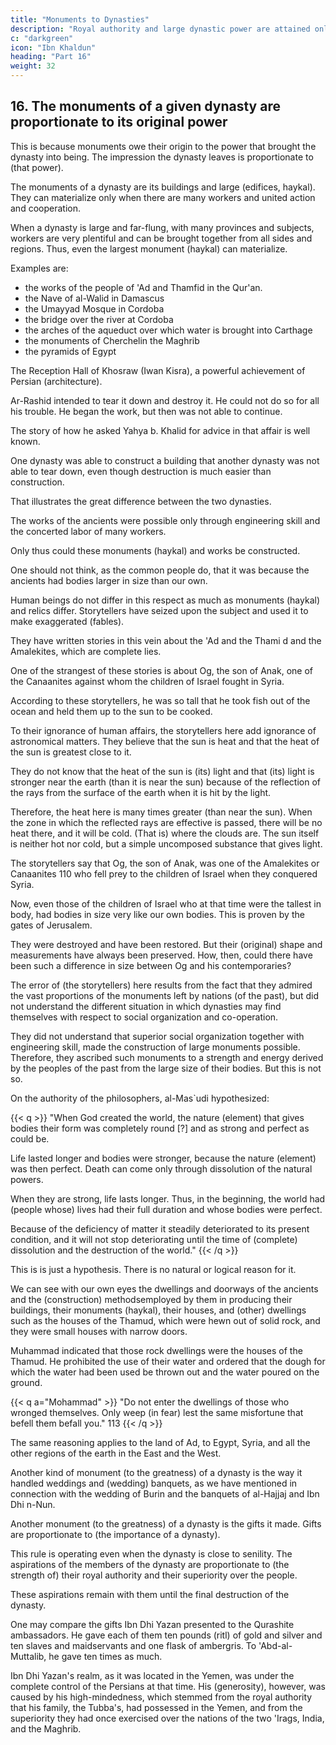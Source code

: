 ```yaml
---
title: "Monuments to Dynasties"
description: "Royal authority and large dynastic power are attained only through a group and group feeling"
c: "darkgreen"
icon: "Ibn Khaldun"
heading: "Part 16"
weight: 32
---
```




## 16. The monuments of a given dynasty are proportionate to its original power

This is because monuments owe their origin to the power that brought the dynasty into being. The impression the dynasty leaves is proportionate to (that power).

The monuments of a dynasty are its buildings and large (edifices, haykal). <!-- They are proportionate to the original power of the dynasty.  --> They can materialize only when there are many workers and united action and cooperation. 

When a dynasty is large and far-flung, with many provinces and subjects, workers are very plentiful and can be brought together from all sides and regions. Thus, even the largest monument (haykal) can materialize.

Examples are:
- the works of the people of 'Ad and Thamfid in the Qur'an. 
- the Nave of al-Walid in Damascus
- the Umayyad Mosque in Cordoba
- the bridge over the river at Cordoba
- the arches of the aqueduct over which water is brought into Carthage
- the monuments of Cherchelin the Maghrib
- the pyramids of Egypt

<!-- , and many other such monuments that may still be seen.  -->


The Reception Hall of Khosraw (Iwan Kisra), a powerful achievement of Persian (architecture). 

Ar-Rashid intended to tear it down and destroy it. He could not do so for all his trouble. He began the work, but then was not able to continue. 

The story of how he asked Yahya b. Khalid for advice in that affair is well known. 

One dynasty was able to construct a building that another dynasty was not able to tear down, even though destruction is much easier than construction.

That illustrates the great difference between the two dynasties.

<!-- II a. The Reception Hall of Khosraw in 1869II b. The Reception Hall of Khosraw at the beginning of this century
III a. The Roman Bridge in Cordoba
III b. The Roman Aqueduct south of Carthage -->



<!-- They illustrate differences in strength and weakness that have existed among the various dynasties. -->

The works of the ancients were possible only through engineering skill and the concerted labor of many workers. 

Only thus could these monuments (haykal) and works be constructed. 

One should not think, as the common people do, that it was because the ancients had bodies larger in size than our own.

Human beings do not differ in this respect as much as monuments (haykal) and relics differ. Storytellers have seized upon the subject and used it to make exaggerated (fables). 

They have written stories in this vein about the 'Ad and the Thami d and the Amalekites, which are complete lies. 

One of the strangest of these stories is about Og, the son of Anak, one of the Canaanites against whom the children of Israel fought in Syria. 

According to these storytellers, he was so tall that he took fish out of the ocean and held them up to the sun to be cooked.

To their ignorance of human affairs, the storytellers here add ignorance of astronomical matters. They believe that the sun is heat and that the heat of the sun is greatest close to it. 

They do not know that the heat of the sun is (its) light and that (its) light is stronger near the earth (than it is near the sun) because of the reflection of the rays from the surface of the earth when it is hit by the light. 

Therefore, the heat here is many times greater (than near the sun). When the zone in which the reflected rays are effective is passed, there will be no heat there, and it will be cold. (That is) where the clouds are. The sun itself is neither hot nor cold, but a simple uncomposed substance that gives light.

The storytellers say that Og, the son of Anak, was one of the Amalekites or Canaanites 110 who fell prey to the children of Israel when they conquered Syria. 

Now, even those of the children of Israel who at that time were the tallest in body, had bodies in size very like our own bodies. This is proven by the gates of Jerusalem. 

They were destroyed and have been restored. But their (original) shape and measurements have always been preserved. How, then, could there have been such a difference in size between Og and his contemporaries?

The error of (the storytellers) here results from the fact that they admired the vast proportions of the monuments left by nations (of the past), but did not understand the different situation in which dynasties may find themselves with respect to social organization and co-operation. 
 
They did not understand that superior social organization together with engineering skill, made the construction of large monuments possible. Therefore, they ascribed such monuments to a strength and energy derived by the peoples of the past from the large size of their bodies. But this is not so.

On the authority of the philosophers, al-Mas`udi hypothesized: 


{{< q >}}
"When God created the world, the nature (element) that gives bodies their form was completely round [?] and
as strong and perfect as could be.

Life lasted longer and bodies were stronger, because the nature (element) was then perfect. Death can come only through dissolution of the natural powers. 

When they are strong, life lasts longer. Thus, in the beginning, the world had (people whose) lives had their full duration and whose bodies were perfect. 

Because of the deficiency of matter it steadily deteriorated to its present condition, and it will not stop deteriorating until the time of (complete) dissolution and the destruction of the world."
{{< /q >}}


This is is just a hypothesis. There is no natural or logical reason for it. 

We can see with our own eyes the dwellings and doorways of the ancients and the (construction) methodsemployed by them in producing their buildings, their monuments (haykal), their houses, and (other) dwellings such as the houses of the Thamud, which were hewn out of solid rock, and they were small houses with narrow doors. 

Muhammad indicated that those rock dwellings were the houses of the Thamud. He prohibited the use of their water and ordered that the dough for which the water had been used be thrown out and the water poured on the ground. 

{{< q a="Mohammad" >}}
"Do not enter the dwellings of those who wronged themselves. Only weep (in fear) lest the same misfortune that befell them befall you." 113 
{{< /q >}}


The same reasoning applies to the land of Ad, to Egypt, Syria, and all the other regions of the earth in the East and the West.

Another kind of monument (to the greatness) of a dynasty is the way it handled weddings and (wedding) banquets, as we have mentioned in connection with the wedding of Burin and the banquets of al-Hajjaj and Ibn Dhi n-Nun.

Another monument (to the greatness) of a dynasty is the gifts it made. Gifts are proportionate to (the importance of a dynasty). 

This rule is operating even when the dynasty is close to senility. The aspirations of the members of the dynasty are proportionate to (the strength of) their royal authority and their superiority over the people. 

These aspirations remain with them until the final destruction of the dynasty. 

One may compare the gifts Ibn Dhi Yazan presented to the Qurashite ambassadors. He gave each of them ten pounds (ritl) of gold and silver and ten slaves and maidservants and one flask of ambergris. To 'Abd-al-Muttalib, he gave ten times as much.

Ibn Dhi Yazan's realm, as it was located in the Yemen, was under the complete control of the Persians at that time. His (generosity), however, was caused by his high-mindedness, which stemmed from the royal authority that his family, the Tubba's, had possessed in the Yemen, and from the superiority they had once exercised over the nations of the two 'Irags, India, and the Maghrib.

